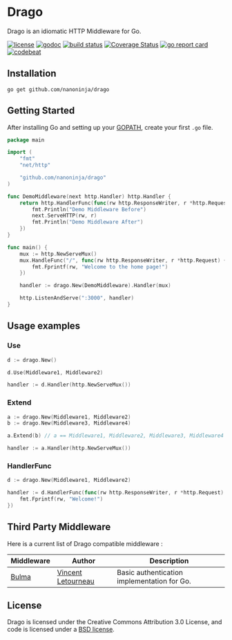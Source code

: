 # Drago

Drago is an idiomatic HTTP Middleware for Go.

[![license](https://img.shields.io/badge/License-BSD%203--Clause-blue.svg)](https://github.com/nanoninja/drago/blob/master/LICENSE) [![godoc](https://godoc.org/github.com/nanoninja/drago?status.svg)](https://godoc.org/github.com/nanoninja/drago)
[![build status](https://travis-ci.org/nanoninja/drago.svg)](https://travis-ci.org/nanoninja/drago)
[![Coverage Status](https://coveralls.io/repos/github/nanoninja/drago/badge.svg?branch=master)](https://coveralls.io/github/nanoninja/drago?branch=master)
[![go report card](https://goreportcard.com/badge/github.com/nanoninja/drago)](https://goreportcard.com/report/github.com/nanoninja/drago) [![codebeat](https://codebeat.co/badges/58e89ce4-2fd8-4a93-b624-afdbbb44a6e3)](https://codebeat.co/projects/github-com-nanoninja-drago)

## Installation

    go get github.com/nanoninja/drago

## Getting Started

After installing Go and setting up your
[GOPATH](http://golang.org/doc/code.html#GOPATH), create your first `.go` file.

``` go
package main

import (
	"fmt"
	"net/http"

	"github.com/nanoninja/drago"
)

func DemoMiddleware(next http.Handler) http.Handler {
	return http.HandlerFunc(func(rw http.ResponseWriter, r *http.Request) {
		fmt.Println("Demo Middleware Before")
		next.ServeHTTP(rw, r)
        fmt.Println("Demo Middleware After")
	})
}

func main() {
	mux := http.NewServeMux()
	mux.HandleFunc("/", func(rw http.ResponseWriter, r *http.Request) {
		fmt.Fprintf(rw, "Welcome to the home page!")
	})

	handler := drago.New(DemoMiddleware).Handler(mux)

	http.ListenAndServe(":3000", handler)
}
```

## Usage examples

### Use
``` go
d := drago.New()

d.Use(Middleware1, Middleware2)

handler := d.Handler(http.NewServeMux())
```

### Extend
``` go
a := drago.New(Middleware1, Middleware2)
b := drago.New(Middleware3, Middleware4)

a.Extend(b) // a == Middleware1, Middleware2, Middleware3, Middleware4

handler := a.Handler(http.NewServeMux())
```

### HandlerFunc
``` go
d := drago.New(Middleware1, Middleware2)

handler := d.HandlerFunc(func(rw http.ResponseWriter, r *http.Request) {
    fmt.Fprintf(rw, "Welcome!")
})
```

## Third Party Middleware

Here is a current list of Drago compatible middleware :

| Middleware | Author | Description |
| -----------|--------|-------------|
| [Bulma](https://github.com/nanoninja/bulma) | [Vincent Letourneau](https://github.com/nanoninja) | Basic authentication implementation for Go. |

## License

Drago is licensed under the Creative Commons Attribution 3.0 License, and code is licensed under a [BSD license](https://github.com/nanoninja/drago/blob/master/LICENSE).
